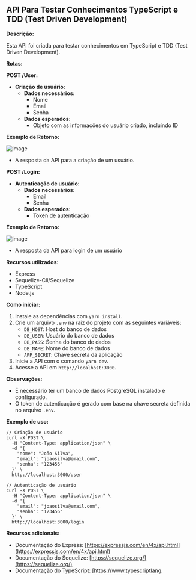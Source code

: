 ## API Para Testar Conhecimentos TypeScript e TDD (Test Driven Development)

**Descrição:**

Esta API foi criada para testar conhecimentos em TypeScript e TDD (Test Driven Development).

**Rotas:**

**POST /User:**

* **Criação de usuário:**
    * **Dados necessários:**
        * Nome
        * Email
        * Senha
    * **Dados esperados:**
        * Objeto com as informações do usuário criado, incluindo ID
          
**Exemplo de Retorno:**

  ![image](https://github.com/Withene/Auth_User_TDD_Typescript/assets/82597491/8d90be45-3f85-460c-85e3-624ee9c2daa2)
  * A resposta da API para a criação de um usuário.


**POST /Login:**

* **Autenticação de usuário:**
    * **Dados necessários:**
        * Email
        * Senha
    * **Dados esperados:**
        * Token de autenticação
          
**Exemplo de Retorno:**

  ![image](https://github.com/Withene/Auth_User_TDD_Typescript/assets/82597491/db09d66e-49c8-433d-80f8-bab731dea96e)
  * A resposta da API para login de um usuário

**Recursos utilizados:**

* Express
* Sequelize-Cli/Sequelize
* TypeScript
* Node.js

**Como iniciar:**

1. Instale as dependências com `yarn install`.
2. Crie um arquivo `.env` na raiz do projeto com as seguintes variáveis:
    * `DB_HOST`: Host do banco de dados
    * `DB_USER`: Usuário do banco de dados
    * `DB_PASS`: Senha do banco de dados
    * `DB_NAME`: Nome do banco de dados
    * `APP_SECRET`: Chave secreta da aplicação
3. Inicie a API com o comando `yarn dev`.
4. Acesse a API em `http://localhost:3000`.

**Observações:**

* É necessário ter um banco de dados PostgreSQL instalado e configurado.
* O token de autenticação é gerado com base na chave secreta definida no arquivo `.env`.

**Exemplo de uso:**

```
// Criação de usuário
curl -X POST \
  -H "Content-Type: application/json" \
  -d '{
    "nome": "João Silva",
    "email": "joaosilva@email.com",
    "senha": "123456"
  }' \
  http://localhost:3000/user

// Autenticação de usuário
curl -X POST \
  -H "Content-Type: application/json" \
  -d '{
    "email": "joaosilva@email.com",
    "senha": "123456"
  }' \
  http://localhost:3000/login
```

**Recursos adicionais:**

* Documentação do Express: [https://expressjs.com/en/4x/api.html](https://expressjs.com/en/4x/api.html)
* Documentação do Sequelize: [https://sequelize.org/](https://sequelize.org/)
* Documentação do TypeScript: [https://www.typescriptlang.
